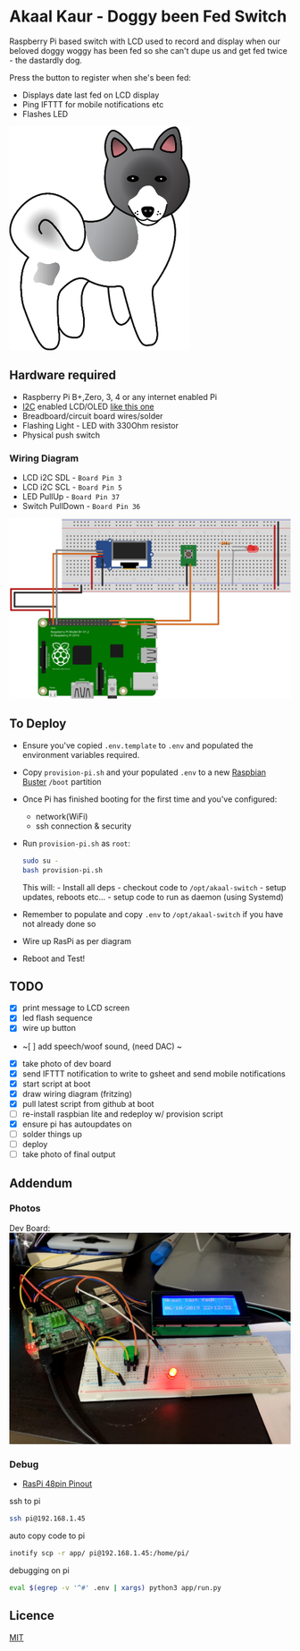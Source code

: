 # Akaal Kaur - Doggy been Fed Switch

Raspberry Pi based switch with LCD used to record and display when our beloved doggy woggy has been fed so she can't dupe us and get fed twice - the dastardly dog.

Press the button to register when she's been fed:

- Displays date last fed on LCD display
- Ping IFTTT for mobile notifications etc
- Flashes LED

![](docs/akita_logo.png)

## Hardware required

- Raspberry Pi B+,Zero, 3, 4 or any internet enabled Pi
- [I2C](https://i2c.info/) enabled LCD/OLED [like this one](https://www.amazon.co.uk/gp/product/B07PWWTB94/ref=ppx_yo_dt_b_asin_title_o00_s00?ie=UTF8&psc=1)
- Breadboard/circuit board wires/solder
- Flashing Light - LED with 330Ohm resistor
- Physical push switch

### Wiring Diagram

- LCD i2C SDL - `Board Pin 3`
- LCD i2C SCL - `Board Pin 5`
- LED PullUp  - `Board Pin 37`
- Switch PullDown  - `Board Pin 36`

![wiring-diagram](docs/wiring-diagram_bb.svg)

## To Deploy

- Ensure you've copied `.env.template` to `.env` and populated the environment variables required.
- Copy `provision-pi.sh` and your populated `.env` to a new [Raspbian Buster](https://www.raspberrypi.org/downloads/raspbian/) `/boot` partition
- Once Pi has finished booting for the first time and you've configured:
  - network(WiFi)
  - ssh connection & security
- Run `provision-pi.sh` as `root`:

  ```bash
  sudo su -
  bash provision-pi.sh
  ```

  This will:
      - Install all deps
      - checkout code to `/opt/akaal-switch`
      - setup updates, reboots etc...
      - setup code to run as daemon (using Systemd)
- Remember to populate and copy `.env` to `/opt/akaal-switch` if you have not already done so
- Wire up RasPi as per diagram
- Reboot and Test!

## TODO

- [x] print message to LCD screen
- [x] led flash sequence
- [x] wire up button
- ~[ ] add speech/woof sound, (need DAC) ~
- [x] take photo of dev board
- [x] send IFTTT notification to write to gsheet and send mobile notifications
- [x] start script at boot
- [x] draw wiring diagram (fritzing)
- [x] pull latest script from github at boot
- [ ] re-install raspbian lite and redeploy w/ provision script
- [x] ensure pi has autoupdates on
- [ ] solder things up
- [ ] deploy
- [ ] take photo of final output

## Addendum

### Photos

Dev Board:
![in dev](docs/dev-board.jpg)

### Debug

- [RasPi 48pin Pinout](https://pinout.xyz/pinout/i2c)

ssh to pi

```bash
ssh pi@192.168.1.45
```

auto copy code to pi

```bash
inotify scp -r app/ pi@192.168.1.45:/home/pi/
```

debugging on pi

```bash
eval $(egrep -v '^#' .env | xargs) python3 app/run.py
```

## Licence

[MIT](LICENCE)
